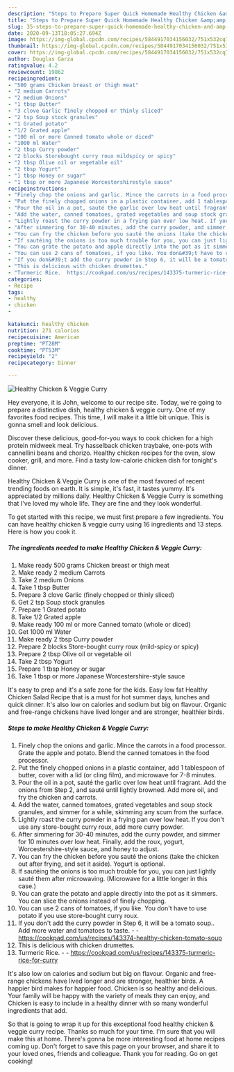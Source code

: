 ```yaml
---
description: "Steps to Prepare Super Quick Homemade Healthy Chicken &amp;amp; Veggie Curry"
title: "Steps to Prepare Super Quick Homemade Healthy Chicken &amp;amp; Veggie Curry"
slug: 35-steps-to-prepare-super-quick-homemade-healthy-chicken-and-amp-veggie-curry
date: 2020-09-13T18:05:27.694Z
image: https://img-global.cpcdn.com/recipes/5844917034156032/751x532cq70/healthy-chicken-veggie-curry-recipe-main-photo.jpg
thumbnail: https://img-global.cpcdn.com/recipes/5844917034156032/751x532cq70/healthy-chicken-veggie-curry-recipe-main-photo.jpg
cover: https://img-global.cpcdn.com/recipes/5844917034156032/751x532cq70/healthy-chicken-veggie-curry-recipe-main-photo.jpg
author: Douglas Garza
ratingvalue: 4.2
reviewcount: 19862
recipeingredient:
- "500 grams Chicken breast or thigh meat"
- "2 medium Carrots"
- "2 medium Onions"
- "1 tbsp Butter"
- "3 clove Garlic finely chopped or thinly sliced"
- "2 tsp Soup stock granules"
- "1 Grated potato"
- "1/2 Grated apple"
- "100 ml or more Canned tomato whole or diced"
- "1000 ml Water"
- "2 tbsp Curry powder"
- "2 blocks Storebought curry roux mildspicy or spicy"
- "2 tbsp Olive oil or vegetable oil"
- "2 tbsp Yogurt"
- "1 tbsp Honey or sugar"
- "1 tbsp or more Japanese Worcestershirestyle sauce"
recipeinstructions:
- "Finely chop the onions and garlic. Mince the carrots in a food processor. Grate the apple and potato. Blend the canned tomatoes in the food processor."
- "Put the finely chopped onions in a plastic container, add 1 tablespoon of butter, cover with a lid (or cling film), and microwave for 7-8 minutes."
- "Pour the oil in a pot, sauté the garlic over low heat until fragrant. Add the onions from Step 2, and sauté until lightly browned. Add more oil, and fry the chicken and carrots."
- "Add the water, canned tomatoes, grated vegetables and soup stock granules, and simmer for a while, skimming any scum from the surface."
- "Lightly roast the curry powder in a frying pan over low heat. If you don&#39;t use any store-bought curry roux, add more curry powder."
- "After simmering for 30-40 minutes, add the curry powder, and simmer for 10 minutes over low heat. Finally, add the roux, yogurt, Worcestershire-style sauce, and honey to adjust."
- "You can fry the chicken before you sauté the onions (take the chicken out after frying, and set it aside). Yogurt is optional."
- "If sautéing the onions is too much trouble for you, you can just lightly sauté them after microwaving. (Microwave for a little longer in this case.)"
- "You can grate the potato and apple directly into the pot as it simmers. You can slice the onions instead of finely chopping."
- "You can use 2 cans of tomatoes, if you like. You don&#39;t have to use potato if you use store-bought curry roux."
- "If you don&#39;t add the curry powder in Step 6, it will be a tomato soup.. Add more water and tomatoes to taste.  https://cookpad.com/us/recipes/143374-healthy-chicken-tomato-soup"
- "This is delicious with chicken drumettes."
- "Turmeric Rice.  https://cookpad.com/us/recipes/143375-turmeric-rice-for-curry"
categories:
- Recipe
tags:
- healthy
- chicken
- 

katakunci: healthy chicken  
nutrition: 271 calories
recipecuisine: American
preptime: "PT28M"
cooktime: "PT53M"
recipeyield: "2"
recipecategory: Dinner

---
```



![Healthy Chicken &amp; Veggie Curry](https://img-global.cpcdn.com/recipes/5844917034156032/751x532cq70/healthy-chicken-veggie-curry-recipe-main-photo.jpg)

Hey everyone, it is John, welcome to our recipe site. Today, we're going to prepare a distinctive dish, healthy chicken &amp; veggie curry. One of my favorites food recipes. This time, I will make it a little bit unique. This is gonna smell and look delicious.

Discover these delicious, good-for-you ways to cook chicken for a high protein midweek meal. Try hasselback chicken traybake, one-pots with cannellini beans and chorizo. Healthy chicken recipes for the oven, slow cooker, grill, and more. Find a tasty low-calorie chicken dish for tonight&#39;s dinner.

Healthy Chicken &amp; Veggie Curry is one of the most favored of recent trending foods on earth. It is simple, it's fast, it tastes yummy. It's appreciated by millions daily. Healthy Chicken &amp; Veggie Curry is something that I've loved my whole life. They are fine and they look wonderful.


To get started with this recipe, we must first prepare a few ingredients. You can have healthy chicken &amp; veggie curry using 16 ingredients and 13 steps. Here is how you cook it.

<!--inarticleads1-->

##### The ingredients needed to make Healthy Chicken &amp; Veggie Curry:

1. Make ready 500 grams Chicken breast or thigh meat
1. Make ready 2 medium Carrots
1. Take 2 medium Onions
1. Take 1 tbsp Butter
1. Prepare 3 clove Garlic (finely chopped or thinly sliced)
1. Get 2 tsp Soup stock granules
1. Prepare 1 Grated potato
1. Take 1/2 Grated apple
1. Make ready 100 ml or more Canned tomato (whole or diced)
1. Get 1000 ml Water
1. Make ready 2 tbsp Curry powder
1. Prepare 2 blocks Store-bought curry roux (mild-spicy or spicy)
1. Prepare 2 tbsp Olive oil or vegetable oil
1. Take 2 tbsp Yogurt
1. Prepare 1 tbsp Honey or sugar
1. Take 1 tbsp or more Japanese Worcestershire-style sauce


It&#39;s easy to prep and it&#39;s a safe zone for the kids. Easy low fat Healthy Chicken Salad Recipe that is a must for hot summer days, lunches and quick dinner. It&#39;s also low on calories and sodium but big on flavour. Organic and free-range chickens have lived longer and are stronger, healthier birds. 

<!--inarticleads2-->

##### Steps to make Healthy Chicken &amp; Veggie Curry:

1. Finely chop the onions and garlic. Mince the carrots in a food processor. Grate the apple and potato. Blend the canned tomatoes in the food processor.
1. Put the finely chopped onions in a plastic container, add 1 tablespoon of butter, cover with a lid (or cling film), and microwave for 7-8 minutes.
1. Pour the oil in a pot, sauté the garlic over low heat until fragrant. Add the onions from Step 2, and sauté until lightly browned. Add more oil, and fry the chicken and carrots.
1. Add the water, canned tomatoes, grated vegetables and soup stock granules, and simmer for a while, skimming any scum from the surface.
1. Lightly roast the curry powder in a frying pan over low heat. If you don&#39;t use any store-bought curry roux, add more curry powder.
1. After simmering for 30-40 minutes, add the curry powder, and simmer for 10 minutes over low heat. Finally, add the roux, yogurt, Worcestershire-style sauce, and honey to adjust.
1. You can fry the chicken before you sauté the onions (take the chicken out after frying, and set it aside). Yogurt is optional.
1. If sautéing the onions is too much trouble for you, you can just lightly sauté them after microwaving. (Microwave for a little longer in this case.)
1. You can grate the potato and apple directly into the pot as it simmers. You can slice the onions instead of finely chopping.
1. You can use 2 cans of tomatoes, if you like. You don&#39;t have to use potato if you use store-bought curry roux.
1. If you don&#39;t add the curry powder in Step 6, it will be a tomato soup.. Add more water and tomatoes to taste. -  - https://cookpad.com/us/recipes/143374-healthy-chicken-tomato-soup
1. This is delicious with chicken drumettes.
1. Turmeric Rice. -  - https://cookpad.com/us/recipes/143375-turmeric-rice-for-curry


It&#39;s also low on calories and sodium but big on flavour. Organic and free-range chickens have lived longer and are stronger, healthier birds. A happier bird makes for happier food. Chicken is so healthy and delicious. Your family will be happy with the variety of meals they can enjoy, and Chicken is easy to include in a healthy dinner with so many wonderful ingredients that add. 

So that is going to wrap it up for this exceptional food healthy chicken &amp; veggie curry recipe. Thanks so much for your time. I'm sure that you will make this at home. There's gonna be more interesting food at home recipes coming up. Don't forget to save this page on your browser, and share it to your loved ones, friends and colleague. Thank you for reading. Go on get cooking!
